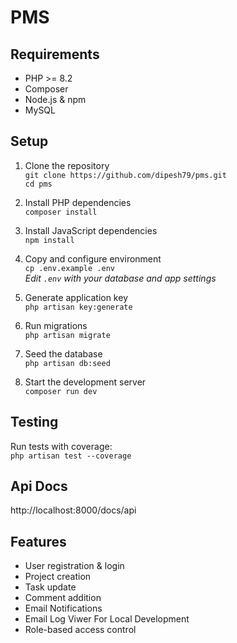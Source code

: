 # PMS

## Requirements

- PHP \>= 8.2
- Composer
- Node.js & npm
- MySQL

## Setup

1. Clone the repository  
   `git clone https://github.com/dipesh79/pms.git`  
   `cd pms`

2. Install PHP dependencies  
   `composer install`

3. Install JavaScript dependencies  
   `npm install`

4. Copy and configure environment  
   `cp .env.example .env`  
   _Edit `.env` with your database and app settings_

5. Generate application key  
   `php artisan key:generate`

6. Run migrations  
   `php artisan migrate`

7. Seed the database  
   `php artisan db:seed`

8. Start the development server  
   `composer run dev`

## Testing

Run tests with coverage:  
`php artisan test --coverage`

## Api Docs
http://localhost:8000/docs/api

## Features

- User registration & login
- Project creation
- Task update
- Comment addition
- Email Notifications
- Email Log Viwer For Local Development
- Role-based access control


